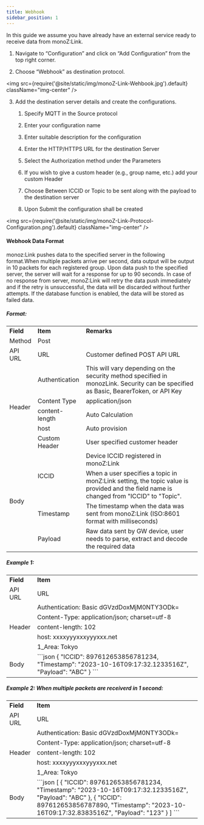 ```yaml
---
title: Webhook
sidebar_position: 1
---
```


In this guide we assume you have already have an external service ready to receive data from monoZ:Link.

1. Navigate to “Configuration” and click on “Add Configuration” from the top right corner. 

2. Choose “Webhook” as destination protocol.

<img src={require('@site/static/img/monoZ-Link-Wehbook.jpg').default} className="img-center" />

3. Add the destination server details and create the configurations.
   1.	Specify MQTT in the Source protocol 

   2.	Enter your configuration name 

   3.	Enter suitable description for the configuration  

   4.	Enter the HTTP/HTTPS URL for the destination Server 

   5.	Select the Authorization method under the Parameters 

   6.	If you wish to give a custom header (e.g., group name, etc.) add your custom Header 

   7.	Choose Between ICCID or Topic to be sent along with the payload to the destination server 
   
   8.	Upon Submit the configuration shall be created

  <img src={require('@site/static/img/monoZ-Link-Protocol-Configuration.png').default} className="img-center" />

#### Webhook Data Format

monoz:Link pushes data to the specified server in the following format.When multiple packets arrive per second, data output will be output in 10 packets for each registered group. Upon data push to the specified server, the server will wait for a response for up to 90 seconds. In case of no response from server, monoZ:Link will retry the data push immediately and if the retry is unsuccessful, the data will be discarded without further attempts. If the database function is enabled, the data will be stored as failed data. 

##### Format:
<table>
   <tr>
      <td><b>Field</b></td>
      <td><b>Item</b></td>
      <td><b>Remarks</b></td>
   </tr>
   <tr>
      <td rowspan="1">Method</td>
      <td>Post</td>
      <td></td>
   </tr>
   <tr>
      <td rowspan="1">API URL</td>
      <td>URL</td>
      <td>Customer defined POST API URL</td>
   </tr>
   <tr>
      <td rowspan="5">Header</td>
      <td>Authentication</td>
      <td>This will vary depending on the security method specified in monozLink. Security can be specified as Basic, BearerToken, or API Key</td>
   </tr>
   <tr>
      <td>Content Type</td>
      <td>application/json</td>
   </tr>
   <tr>
      <td>content-length</td>
      <td>Auto Calculation</td>
   </tr>
   <tr>
      <td>host</td>
      <td>Auto provision</td>
   </tr>
   <tr>
      <td>Custom Header</td>
      <td>User specified customer header</td>
   </tr>
   <tr>
      <td rowspan="4">Body</td>
      <td rowspan="2">ICCID</td>
      <td>Device ICCID registered in monoZ:Link</td>
   </tr>
   <tr>
      <td>When a user specifies a topic in monZ:Link setting, the topic value is provided and the field name is changed from "ICCID" to "Topic".</td>
   </tr>
   <tr>
      <td>Timestamp</td>
      <td>The timestamp when the data was sent from monoZ:Link (ISO:8601 format with milliseconds)</td>
   </tr>
   <tr>
      <td>Payload</td>
      <td>Raw data sent by GW device, user needs to parse, extract and decode the required data</td>
   </tr>
</table>

##### Example 1:
<table>
   <tr>
      <td><b>Field</b></td>
      <td><b>Item</b></td>
   </tr>
   <tr>
      <td rowspan="1">API URL</td>
      <td>URL</td>
   </tr>
   <tr>
      <td rowspan="5">Header</td>
      <td>Authentication: Basic dGVzdDoxMjM0NTY3ODk=</td>
   </tr>
   <tr>
      <td>Content-Type: application/json; charset=utf-8</td>
   </tr>
   <tr>
      <td>content-length: 102</td>
   </tr>
   <tr>
      <td>host: xxxxyyyxxxyyyxxx.net</td>
   </tr>
   <tr>
      <td>1_Area: Tokyo</td>
   </tr>
   <tr>
      <td rowspan="3">Body</td>
      <td>
         ```json
            { 
               "ICCID": 897612653856781234,
               "Timestamp": "2023-10-16T09:17:32.1233516Z", 
               "Payload": "ABC"
            }
         ```
      </td>
   </tr>
   
</table>

##### Example 2: When multiple packets are receiverd in 1 second:
<table>
   <tr>
      <td><b>Field</b></td>
      <td><b>Item</b></td>
   </tr>
   <tr>
      <td rowspan="1">API URL</td>
      <td>URL</td>
   </tr>
   <tr>
      <td rowspan="5">Header</td>
      <td>Authentication: Basic dGVzdDoxMjM0NTY3ODk=</td>
   </tr>
   <tr>
      <td>Content-Type: application/json; charset=utf-8</td>
   </tr>
   <tr>
      <td>content-length: 102</td>
   </tr>
   <tr>
      <td>host: xxxxyyyxxxyyyxxx.net</td>
   </tr>
   <tr>
      <td>1_Area: Tokyo</td>
   </tr>
   <tr>
      <td rowspan="3">Body</td>
      <td>
      ```json
      [
        { 
          "ICCID": 897612653856781234,
          "Timestamp": "2023-10-16T09:17:32.1233516Z", 
          "Payload": "ABC"
        },
        { 
          "ICCID": 897612653856787890,
          "Timestamp": "2023-10-16T09:17:32.8383516Z", 
          "Payload": "123"
        }
      ]
      ```
    </td>
   </tr>
</table>
